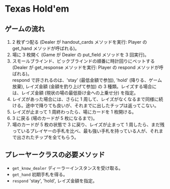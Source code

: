# Texas Hold'em

## ゲームの流れ
1. 2 枚ずつ配る (Dealer が handout_cards メソッドを実行: Player の get_hand メソッドが呼ばれる)。  
2. 場に 3 枚開く (Game が Dealer の put_field メソッドを 3 回実行)。  
3. スモールブラインド、ビックブラインドの順番に時計回りにベットする (Dealer が get_response メソッドを実行: Player の respond メソッドが呼ばれる)。  
respond で許されるのは、'stay' (最低金額で参加), 'hold' (降りる、ゲーム放棄), レイズ金額 (金額を釣り上げて参加) の 3 種類。レイズする場合には、レイズ金額 (現状の場の最低掛け金への上乗せ分) を指定。  
4. レイズがあった場合には、さらに 1 周して、レイズがなくなるまで同様に続ける。途中で降りても良いが、それまでに出したチップは返ってこない。  
5. レイズが止まって 1 周終わったら、場にカードを 1 枚開ける。  
6. 3 に戻る (場のカードが 5 枚になるまで)。  
7. 場のカードが 5 枚の状態で 3 に戻り、レイズが止まって 1 周したら、まだ残っているプレイヤーの手札を比べ、最も強い手札を持っている人が、それまで出されたチップを全てもらう。

## プレーヤークラスの必要メソッド
- `get_know_dealer` ディーラーインスタンスを受け取る。
- `get_hand` 初期手札を得る。
- `respond` 'stay', 'hold', レイズ金額を指定。
